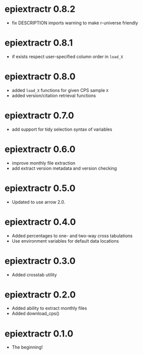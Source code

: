 # epiextractr 0.8.2
* fix DESCRIPTION imports warning to make r-universe friendly

# epiextractr 0.8.1
* if exists respect user-specified column order in `load_X`

# epiextractr 0.8.0
* added `load_X` functions for given CPS sample `X`
* added version/citation retrieval functions

# epiextractr 0.7.0
* add support for tidy selection syntax of variables

# epiextractr 0.6.0

* improve monthly file extraction
* add extract version metadata and version checking

# epiextractr 0.5.0

* Updated to use arrow 2.0.

# epiextractr 0.4.0

* Added percentages to one- and two-way cross tabulations
* Use environment variables for default data locations

# epiextractr 0.3.0

* Added crosstab utility

# epiextractr 0.2.0

* Added ability to extract monthly files
* Added download_cps()

# epiextractr 0.1.0

* The beginning!

